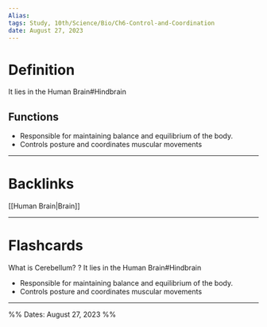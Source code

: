 ```yaml
---
Alias:
tags: Study, 10th/Science/Bio/Ch6-Control-and-Coordination
date: August 27, 2023
---
```

# Definition
It lies in the Human Brain#Hindbrain
## Functions
- Responsible for maintaining balance and equilibrium of the body.
- Controls posture and coordinates muscular movements

---
# Backlinks
[[Human Brain|Brain]]

---
# Flashcards

What is Cerebellum?
?
It lies in the Human Brain#Hindbrain
- Responsible for maintaining balance and equilibrium of the body.
- Controls posture and coordinates muscular movements
<!--SR:!2024-03-24,52,260-->

---

%%
Dates: August 27, 2023
%%